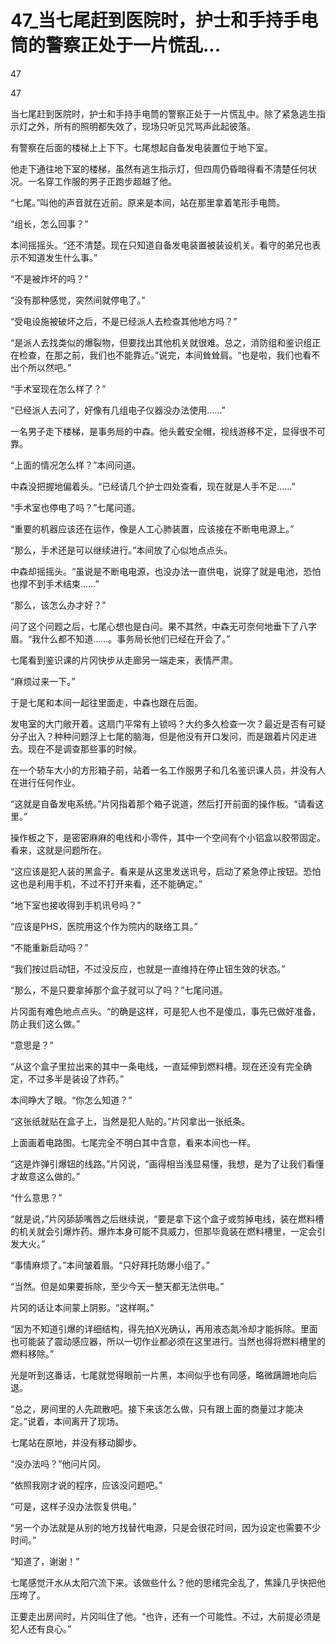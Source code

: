 # 47_当七尾赶到医院时，护士和手持手电筒的警察正处于一片慌乱...

47

47

当七尾赶到医院时，护士和手持手电筒的警察正处于一片慌乱中。除了紧急逃生指示灯之外，所有的照明都失效了，现场只听见咒骂声此起彼落。

有警察在后面的楼梯上上下下。七尾想起自备发电装置位于地下室。

他走下通往地下室的楼梯，虽然有逃生指示灯，但四周仍昏暗得看不清楚任何状况。一名穿工作服的男子正跑步超越了他。

“七尾。”叫他的声音就在近前。原来是本间，站在那里拿着笔形手电筒。

“组长，怎么回事？”

本间摇摇头。“还不清楚。现在只知道自备发电装置被装设机关。看守的弟兄也表示不知道发生什么事。”

“不是被炸坏的吗？”

“没有那种感觉，突然间就停电了。”

“受电设施被破坏之后，不是已经派人去检查其他地方吗？”

“是派人去找类似的爆裂物，但要找出其他机关就很难。总之，消防组和鉴识组正在检查，在那之前，我们也不能靠近。”说完，本间耸耸肩。“也是啦，我们也看不出个所以然吧。”

“手术室现在怎么样了？”

“已经派人去问了，好像有几组电子仪器没办法使用……”

一名男子走下楼梯，是事务局的中森。他头戴安全帽，视线游移不定，显得很不可靠。

“上面的情况怎么样？”本间问道。

中森没把握地偏着头。“已经请几个护士四处查看，现在就是人手不足……”

“手术室也停电了吗？”七尾问道。

“重要的机器应该还在运作，像是人工心肺装置，应该接在不断电电源上。”

“那么，手术还是可以继续进行。”本间放了心似地点点头。

中森却摇摇头。“虽说是不断电电源，也没办法一直供电，说穿了就是电池，恐怕也撑不到手术结束……”

“那么，该怎么办才好？”

问了这个问题之后，七尾心想也是白问。果不其然，中森无可奈何地垂下了八字眉。“我什么都不知道……。事务局长他们已经在开会了。”

七尾看到鉴识课的片冈快步从走廊另一端走来，表情严肃。

“麻烦过来一下。”

于是七尾和本间一起往里面走，中森也跟在后面。

发电室的大门敞开着。这扇门平常有上锁吗？大约多久检查一次？最近是否有可疑分子出入？种种问题浮上七尾的脑海，但是他没有开口发问，而是跟着片冈走进去。现在不是调查那些事的时候。

在一个轿车大小的方形箱子前，站着一名工作服男子和几名鉴识课人员，并没有人在进行任何作业。

“这就是自备发电系统。”片冈指着那个箱子说道，然后打开前面的操作板。“请看这里。”

操作板之下，是密密麻麻的电线和小零件，其中一个空间有个小铝盒以胶带固定。看来，这就是问题所在。

“这应该是犯人装的黑盒子。看来是从这里发送讯号，启动了紧急停止按钮。恐怕这也是利用手机，不过不打开来看，还不能确定。”

“地下室也接收得到手机讯号吗？”

“应该是PHS，医院用这个作为院内的联络工具。”

“不能重新启动吗？”

“我们按过启动钮，不过没反应，也就是一直维持在停止钮生效的状态。”

“那么，不是只要拿掉那个盒子就可以了吗？”七尾问道。

片冈面有难色地点点头。“的确是这样，可是犯人也不是傻瓜，事先已做好准备，防止我们这么做。”

“意思是？”

“从这个盒子里拉出来的其中一条电线，一直延伸到燃料槽。现在还没有完全确定，不过多半是装设了炸药。”

本间睁大了眼。“你怎么知道？”

“这张纸就贴在盒子上，当然是犯人贴的。”片冈拿出一张纸条。

上面画着电路图。七尾完全不明白其中含意，看来本间也一样。

“这是炸弹引爆钮的线路。”片冈说，“画得相当浅显易懂，我想，是为了让我们看懂才故意这么做的。”

“什么意思？”

“就是说，”片冈舔舔嘴唇之后继续说，“要是拿下这个盒子或剪掉电线，装在燃料槽的机关就会引爆炸药。爆炸本身可能不具威力，但那毕竟装在燃料槽里，一定会引发大火。”

“事情麻烦了。”本间皱着眉。“只好拜托防爆小组了。”

“当然。但是如果要拆除，至少今天一整天都无法供电。”

片冈的话让本间蒙上阴影。“这样啊。”

“因为不知道引爆的详细结构，得先拍X光确认，再用液态氮冷却才能拆除。里面也可能装了震动感应器，所以一切作业都必须在这里进行。当然也得将燃料槽里的燃料移除。”

光是听到这番话，七尾就觉得眼前一片黑，本间似乎也有同感，略微蹒跚地向后退。

“总之，房间里的人先疏散吧。接下来该怎么做，只有跟上面的商量过才能决定。”说着，本间离开了现场。

七尾站在原地，并没有移动脚步。

“没办法吗？”他问片冈。

“依照我刚才说的程序，应该没问题吧。”

“可是，这样子没办法恢复供电。”

“另一个办法就是从别的地方找替代电源，只是会很花时间，因为设定也需要不少时间。”

“知道了，谢谢！”

七尾感觉汗水从太阳穴流下来。该做些什么？他的思绪完全乱了，焦躁几乎快把他压垮了。

正要走出房间时，片冈叫住了他。“也许，还有一个可能性。不过，大前提必须是犯人还有良心。”